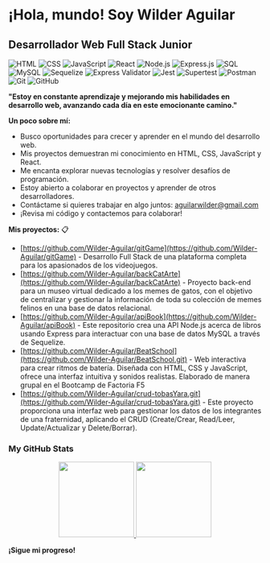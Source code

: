 # ¡Hola, mundo!  Soy Wilder Aguilar

## Desarrollador Web Full Stack Junior 

![HTML](https://img.shields.io/badge/HTML5-orange?style=for-the-badge&logo=html5&logoColor=white) ![CSS](https://img.shields.io/badge/CSS3-blue?style=for-the-badge&logo=css3&logoColor=white) ![JavaScript](https://img.shields.io/badge/JavaScript-yellow?style=for-the-badge&logo=javascript&logoColor=white) ![React](https://img.shields.io/badge/React-blue?style=for-the-badge&logo=react&logoColor=white) ![Node.js](https://img.shields.io/badge/Node.js-green?style=for-the-badge&logo=node.js&logoColor=white) ![Express.js](https://img.shields.io/badge/Express.js-4DB33A?style=for-the-badge&logo=express&logoColor=white) ![SQL](https://img.shields.io/badge/SQL-307DB1?style=for-the-badge&logo=postgresql&logoColor=white) ![MySQL](https://img.shields.io/badge/MySQL-4479A1?style=for-the-badge&logo=mysql&logoColor=white) ![Sequelize](https://img.shields.io/badge/Sequelize-5272B4?style=for-the-badge&logo=sequelize&logoColor=white) ![Express Validator](https://img.shields.io/badge/Express%20Validator-blue?style=for-the-badge&logo=express&logoColor=white) ![Jest](https://img.shields.io/badge/Jest-blue?style=for-the-badge&logo=jest&logoColor=white) ![Supertest](https://img.shields.io/badge/Supertst-blue?style=for-the-badge&logo=supertest&logoColor=white) ![Postman](https://img.shields.io/badge/Postman-F65E1D?style=for-the-badge&logo=postman&logoColor=white) ![Git](https://img.shields.io/badge/git-1F71AB?style=for-the-badge&logo=git&logoColor=white) ![GitHub](https://img.shields.io/badge/GitHub-black?style=for-the-badge&logo=github&logoColor=white) 

**"Estoy en constante aprendizaje y mejorando mis habilidades en desarrollo web, avanzando cada día en este emocionante camino."** 

**Un poco sobre mí:**

* Busco oportunidades para crecer y aprender en el mundo del desarrollo web.
* Mis proyectos demuestran mi conocimiento en HTML, CSS, JavaScript y React. 
*  Me encanta explorar nuevas tecnologías y resolver desafíos de programación.
*  Estoy abierto a colaborar en proyectos y aprender de otros desarrolladores.
*  Contáctame si quieres trabajar en algo juntos: aguilarwilder@gmail.com
* ¡Revisa mi código y contactemos para colaborar!

**Mis proyectos:** 📋
* [https://github.com/Wilder-Aguilar/gitGame](https://github.com/Wilder-Aguilar/gitGame) - Desarrollo Full Stack de una plataforma completa para los apasionados de los videojuegos.
* [https://github.com/Wilder-Aguilar/backCatArte](https://github.com/Wilder-Aguilar/backCatArte) - Proyecto back-end para un museo virtual dedicado a los memes de gatos, con el objetivo de centralizar y gestionar la información de toda su colección de memes felinos en una base de datos relacional.
* [https://github.com/Wilder-Aguilar/apiBook](https://github.com/Wilder-Aguilar/apiBook) - Este repositorio crea una API Node.js acerca de libros usando Express para interactuar con una base de datos MySQL a través de Sequelize.
* [https://github.com/Wilder-Aguilar/BeatSchool](https://github.com/Wilder-Aguilar/BeatSchool.git) - Web interactiva para crear ritmos de batería. Diseñada con HTML, CSS y JavaScript, ofrece una interfaz intuitiva y sonidos realistas. Elaborado de manera grupal en el Bootcamp de Factoria F5
* [https://github.com/Wilder-Aguilar/crud-tobasYara.git](https://github.com/Wilder-Aguilar/crud-tobasYara.git) - Este proyecto proporciona una interfaz web para gestionar los datos de los integrantes de una fraternidad, aplicando el CRUD (Create/Crear, Read/Leer, Update/Actualizar y Delete/Borrar).

<h3> My GitHub Stats </h3>

<div align ="center">
  <a href="https://github.com/Wilder-Aguilar">
    <img height="150em" src="https://github-readme-stats.vercel.app/api?username=Wilder-Aguilar&count_private=true&include_all_commits=true&show_icons=true&theme=dark&hide_border=false&show_owner=true%22"/>
    <img height="150em" src="https://github-readme-stats.vercel.app/api/top-langs/?username=Wilder-Aguilar&theme=dark&hide_border=false&&layout=compact"/>
  </a>
</div>

**¡Sigue mi progreso!** 

